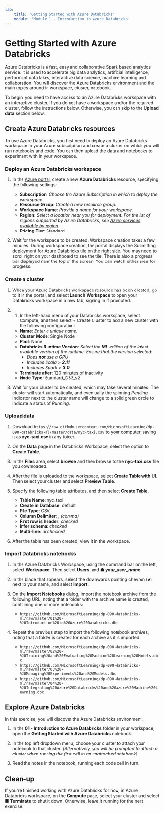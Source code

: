 ```yaml
---
lab:
    title: 'Getting Started with Azure Databricks'
    module: 'Module 1 - Introduction to Azure Databricks'
---
```


# Getting Started with Azure Databricks

Azure Databricks is a fast, easy and collaborative Spark based analytics service. It is used to accelerate big data analytics, artificial intelligence, performant data lakes, interactive data science, machine learning and collaboration.
You will discover the Azure Databricks environment and the main topics around it: workspace, cluster, notebook.

To begin, you need to have access to an Azure Databricks workspace with an interactive cluster. If you do not have a workspace and/or the required cluster, follow the instructions below. Otherwise, you can skip to the **Upload data** section below.

## Create Azure Databricks resources

To use Azure Databricks, you first need to deploy an Azure Databricks workspace in your Azure subscription and create a cluster on which you will run notebooks and code. You can then upload the data and notebooks to experiment with in your workspace.

### Deploy an Azure Databricks workspace

1. In the [Azure portal](https://portal.azure.com), create a new **Azure Databricks** resource, specifying the following settings:
   - **Subscription**: *Choose the Azure Subscription in which to deploy the workspace.*
   - **Resource Group**: *Create a new resource group.*
   - **Workspace Name**: *Provide a name for your workspace.*
   - **Region**: *Select a location near you for deployment. For the list of regions supported by Azure Databricks, see [Azure services available by region](https://azure.microsoft.com/regions/services/).*
   - **Pricing Tier**: Standard

1. Wait for the workspace to be created. Workspace creation takes a few minutes. During workspace creation, the portal displays the Submitting deployment for Azure Databricks tile on the right side. You may need to scroll right on your dashboard to see the tile. There is also a progress bar displayed near the top of the screen. You can watch either area for progress.

### Create a cluster

1. When your Azure Databricks workspace resource has been created, go to it in the portal, and select **Launch Workspace** to open your Databricks workspace in a new tab, signing in if prompted.

1. 1. In the left-hand menu of your Databricks workspace, select Compute, and then select + Create Cluster to add a new cluster with the following configuration:
   - **Name**: *Enter a unique name.*
   - **Cluster Mode**: Single Node
   - **Pool**: None
   - **Databricks Runtime Version**: *Select the **ML** edition of the latest available version of the runtime. Ensure that the version selected:*
      - *Does **not** use a GPU*
      - *Includes Scala > **2.11***
      - *Includes Spark > **3.0***
   - **Terminate after**: 120 minutes of inactivity
   - **Node Type**: Standard_DS3_v2

1. Wait for your cluster to be created, which may take several minutes. The cluster will start automatically, and eventually the spinning *Pending* indicator next to the cluster name will change to a solid green circle to indicate a status of *Running*.

### Upload data

1. Download `https://raw.githubusercontent.com/MicrosoftLearning/dp-090-databricks-ml/master/data/nyc-taxi.csv` to your computer, saving it as **nyc-taxi.csv** in any folder.

1. On the **Data** page in the Databricks Workspace, select the option to **Create Table**.

1. In the **Files** area, select **browse** and then browse to the **nyc-taxi.csv** file you downloaded.

1. After the file is uploaded to the workspace, select **Create Table with UI**. Then select your cluster and select **Preview Table**.

1. Specify the following table attributes, and then select **Create Table**.

    - **Table Name**: nyc_taxi
    - **Create in Database**: default
    - **File Type**: CSV
    - **Column Delimiter**: , *(comma)*
    - **First row is header**: *checked*
    - **Infer schema**: *checked*
    - **Multi-line**: *unchecked*

1. After the table has been created, view it in the workspace.

### Import Databricks notebooks

1. In the Azure Databricks Workspace, using the command bar on the left, select **Workspace**. Then select **Users**, and **&#9751; *your_user_name***.

1. In the blade that appears, select the downwards pointing chevron (**v**) next to your name, and select **Import**.

1. On the **Import Notebooks** dialog, import the notebook archive from the following URL, noting that a folder with the archive name is created, containing one or more notebooks:
   - `https://github.com/MicrosoftLearning/dp-090-databricks-ml/raw/master/01%20-%20Introduction%20to%20Azure%20Databricks.dbc`

1. Repeat the previous step to import the following notebook archives, noting that a folder is created for each archive as it is imported.

   - `https://github.com/MicrosoftLearning/dp-090-databricks-ml/raw/master/02%20-%20Training%20and%20Evaluating%20Machine%20Learning%20Models.dbc`
   - `https://github.com/MicrosoftLearning/dp-090-databricks-ml/raw/master/03%20-%20Managing%20Experiments%20and%20Models.dbc`
   - `https://github.com/MicrosoftLearning/dp-090-databricks-ml/raw/master/04%20-%20Integrating%20Azure%20Databricks%20and%20Azure%20Machine%20Learning.dbc`

## Explore Azure Databricks

In this exercise, you will discover the Azure Databricks environment.

1. In the **01 - Introduction to Azure Databricks** folder in your workspace, open the **Getting Started with Azure Databricks** notebook.

1. In the top left dropdown menu, choose your cluster to attach your notebook to that cluster. *(Alternatively, you will be prompted to attach a cluster when running the first cell in an unattached notebook).*

1. Read the notes in the notebook, running each code cell in turn.

## Clean-up

If you're finished working with Azure Databricks for now, in Azure Databricks workspace, on the **Compute** page, select your cluster and select **&#9632; Terminate** to shut it down. Otherwise, leave it running for the next exercise.
